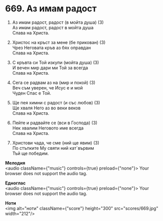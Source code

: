 # 669. Аз имам радост

1. Аз имам радост, радост (в мойта душа) (3)  
Аз имам радост, радост в мойта душа  
Слава на Христа.  

2. Христос на кръст за мене (бе прикован) (3)  
Чрез Неговата кръв аз бях оправдан  
Слава на Христа.  

3. С кръвта си Той изкупи (мойта душа) (3)  
И вечен мир дари ми Той за всегда  
Слава на Христа.  

4. Сега се радвам аз на (мир и покой) (3)  
Веч съм уверен, че Исус е и мой  
Чуден Спас е Той.  

5. Ще пея химни с радост (и със любов) (3)  
Ще хваля Него аз во веки веков  
Слава на Христа.  

6. Пейте и радвайте се (вси в Господа) (3)  
Нек хвалим Неговото име всегда  
Слава на Христа.  

7. Христови чада, че сме (ний ще явим) (3)  
По стъпките Му святи ний кат`вървим  
Тъй ще победим.

**Мелодия**  
<audio className={"music"} controls={true} preload={"none"}>
    <source src="mp3/669.mp3" type="audio/mpeg"/>
    Your browser does not support the audio tag.
</audio>

**Едноглас**  
<audio className={"music"} controls={true} preload={"none"}>
    <source src="transp/669.mp3" type="audio/mpeg"/>
    Your browser does not support the audio tag.
</audio>

**Ноти**  
<img alt="ноти" className={"score"} height="300" src="scores/669.jpg" width="212"/>
